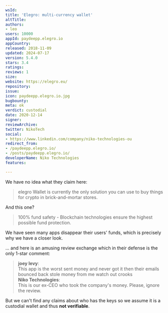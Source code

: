 ```yaml
---
wsId: 
title: 'Elegro: multi-currency wallet'
altTitle: 
authors:
- leo
users: 10000
appId: paydeepp.elegro.io
appCountry: 
released: 2018-11-09
updated: 2024-07-17
version: 5.4.0
stars: 3.4
ratings: 
reviews: 1
size: 
website: https://elegro.eu/
repository: 
issue: 
icon: paydeepp.elegro.io.jpg
bugbounty: 
meta: ok
verdict: custodial
date: 2020-12-14
signer: 
reviewArchive: 
twitter: NikoTech
social:
- https://www.linkedin.com/company/niko-technologies-ou
redirect_from:
- /paydeepp.elegro.io/
- /posts/paydeepp.elegro.io/
developerName: Niko Technologies
features: 

---
```


We have no idea what they claim here:

> elegro Wallet is currently the only solution you can use to buy things for
  crypto in brick-and-mortar stores.

And this one?

> 100% fund safety - Blockchain technologies ensure the highest possible fund protection.

We have seen many apps disappear their users' funds, which is precisely why we
have a closer look.

... and here is an amusing review exchange which in their defense is the only
1-star comment:

> **joey levy**:<br>
  This app is the worst sent money and never got it then their emails bounced
  back stole money from me watch out crooks<br>
  **Niko Technologies**:<br>
  This is our ex-CEO who took the company's money. Please, ignore the review.

But we can't find any claims about who has the keys so we assume it is a
custodial wallet and thus **not verifiable**.
